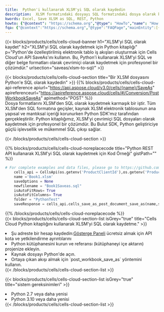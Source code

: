 ```yaml
---
title:  Python'i kullanarak XLSM'yi SQL olarak kaydedin
description:  XLSM formatındaki dosyayı SQL formatındaki dosya olarak kaydetmek için Python için Aspose.Cells Cloud SDK'yı kullanma.
kwords: Excel, Save XLSM as SQL, REST, Python
howto: {"@context": "https://schema.org","@type": "HowTo","name": "How to save XLSM as SQL using the Cells Cloud Python library.","description": "How to save XLSM as SQL using the Cells Cloud Python library.","image": {"@type": "ImageObject"},"url": "/python/saveas/xlsm-to-sql/","step": [{ "@type": "HowToStep","name": "How to save XLSM as SQL using the Cells Cloud Python library. step 1", "image": {"@type": "ImageObject",},"url": "/python/saveas/xlsm-to-sql/","text": "Register an account at <a href='https://dashboard.aspose.cloud/'>Dashboard</a> to get free API quota & authorization details",},{ "@type": "HowToStep","name": "How to save XLSM as SQL using the Cells Cloud Python library. step 1", "image": {"@type": "ImageObject",},"url": "/python/saveas/xlsm-to-sql/","text": "Install Python library and add the reference (import the library) to your project.",},{ "@type": "HowToStep","name": "How to save XLSM as SQL using the Cells Cloud Python library. step 1", "image": {"@type": "ImageObject",},"url": "/python/saveas/xlsm-to-sql/","text": "Open the source file in Python.",},{ "@type": "HowToStep","name": "How to save XLSM as SQL using the Cells Cloud Python library. step 1", "image": {"@type": "ImageObject",},"url": "/python/saveas/xlsm-to-sql/","text": "Use the `post_workbook_save_as` method to retrieve the resulting stream.",}, ],"supply": {"@type": "HowToSupply","name": "document"},"tool": [{"@type": "HowToTool","name": "PyCharm, Visual Studio Code, Sublime, Eclipse"},{"@type": "HowToTool","name": "Aspose Cells"}],"totalTime": "PT6M"}
fqa: {"@context":"https://schema.org","@type":"FAQPage","mainEntity":[{"@type":"Question","name":"Why save file as other formats file in C# using REST API?","acceptedAnswer":{"@type":"Answer","text":"Documents are encoded in many ways, and some files may be incompatible with the software you use. To open and read such files, just save them as appropriate file formats.<br/><ol><li>Install .NET SDK and add the reference (import the library) to your project.</li><li>Open the source file in C# using REST API.</li><li>Call the PostWorkbookSaveAsRequest() method, passing an output filename with required extension.</li><li>Get the result of save as a separate file.</li></ol>"}},{"@type":"Question","name":"What file formats can I save as with your C# library?","acceptedAnswer":{"@type":"Answer","text":"We support a variety of file formats for conversion using .NET library, including XLSX, Excel, xls , PDF, CSV, HTML, Markdown, XML, PNG, JPG, TIFF, Json, TXT and many more."}},{"@type":"Question","name":"What is the maximum allowed file size for conversion using this .NET library?","acceptedAnswer":{"@type":"Answer","text":"There are no file size limits for format conversions using .NET library."}}]}
---
```

{{< blocks/products/cells/cells-cloud-banner h1="XLSM\'yi SQL olarak kaydet" h2="XLSM\'yi SQL olarak kaydetmek için Python kitaplığı" p="Python\'de özelleştirilmiş elektronik tablo iş akışları oluşturmak için Cells Cloud\'un API SaveAs\'ını kullanın. Bu, Python\'i kullanarak XLSM\'yi SQL ve diğer belge formatları olarak çevrimiçi olarak kaydetmek için profesyonel bir çözümdür." urlsection="saveas/xlsm-to-sql/" >}}

{{< blocks/products/cells/cells-cloud-section title="Bir XLSM dosyasını Python\'e SQL olarak kaydedin" >}}
{{% blocks/products/cells/cells-cloud-api-reference apiurl="https://api.aspose.cloud/v3.0/cells/{name}/SaveAs" apireferenceurl="https://apireference.aspose.cloud/cells/#/Conversion/PostWorkbookSaveAs" apimethod="POST" %}}
<br/>
Dosya formatlarını XLSM'den SQL olarak kaydetmek karmaşık bir iştir. Tüm XLSM'den SQL formatına geçişler, kaynak XLSM elektronik tablosunun ana yapısal ve mantıksal içeriği korunurken Python SDK'mız tarafından gerçekleştirilir. Python kitaplığımız, XLSM'yi çevrimiçi SQL dosyaları olarak kaydetmek için profesyonel bir çözümdür. Bu Bulut SDK, Python geliştiriciye güçlü işlevsellik ve mükemmel SQL çıkışı sağlar.

{{< /blocks/products/cells/cells-cloud-section >}}

{{% blocks/products/cells/cells-cloud-noreplacecode title="Python REST API kullanarak XLSM\'yi SQL olarak kaydetmek için Kod Örneği" gistPath="" %}}
  
```python
# For complete examples and data files, please go to https://github.com/aspose-cells-cloud/aspose-cells-cloud-python/
    cells_api = CellsApi(os.getenv('ProductClientId'),os.getenv('ProductClientSecret'))
    name ='Book1.xlsm'    
    saveOptions = None
    newfilename = "Book1Saveas.sql"
    isAutoFitRows= True
    isAutoFitColumns= True
    folder = "PythonTest"
    saveResponse = cells_api.cells_save_as_post_document_save_as(name,save_options=saveOptions, newfilename=(folder +'/' + newfilename),folder=folder)
```
  
{{% /blocks/products/cells/cells-cloud-noreplacecode %}}
<br/>
{{< blocks/products/cells/cells-cloud-section-list isGrey="true" title="Cells Cloud Python kitaplığını kullanarak XLSM\'yi SQL olarak kaydetme." >}}
<li> Şu adreste bir hesap kaydedin:<a href="https://dashboard.aspose.cloud/">Gösterge Paneli</a> ücretsiz almak için API kota ve yetkilendirme ayrıntılarını</li>
<li>Python kütüphanesini kurun ve referansı (kütüphaneyi içe aktarın) projenize ekleyin.</li>
<li>Kaynak dosyayı Python'de açın.</li>
<li>Ortaya çıkan akışı almak için `post_workbook_save_as` yöntemini kullanın.</li>
{{< /blocks/products/cells/cells-cloud-section-list >}}

{{< blocks/products/cells/cells-cloud-section-list isGrey="true" title="sistem gereksinimleri" >}}
<li>Python 2.7 veya daha yenisi</li>
<li>Python 3.10 veya daha yenisi</li>
{{< /blocks/products/cells/cells-cloud-section-list >}}

